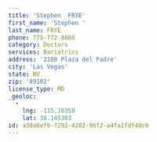 ```yaml
---
title: 'Stephen  FRYE'
first_name: 'Stephen '
last_name: FRYE
phone: 775-772-8868
category: Doctors
services: Bariatrics
address: '2108 Plaza del Padre'
city: 'Las Vegas'
state: NV
zip: '89102'
license_type: MD
_geoloc:
  -
    lng: -115.18358
    lat: 36.145303
id: a30a6ef6-7292-4202-96f2-a4fa1fdf40c6
---
```

